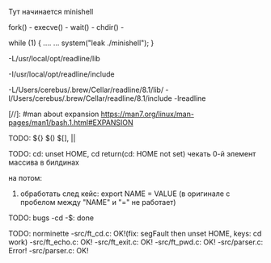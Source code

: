 Тут начинается minishell

fork() - 
execve() - 
wait() - 
chdir() - 

while (1)
{
....
...
system("leak ./minishell");
}

-L/usr/local/opt/readline/lib

-I/usr/local/opt/readline/include

-L/Users/cerebus/.brew/Cellar/readline/8.1/lib/ -I/Users/cerebus/.brew/Cellar/readline/8.1/include -lreadline

[//]: #man about expansion
https://man7.org/linux/man-pages/man1/bash.1.html#EXPANSION

TODO: ${} $() $[], ||

TODO:
	cd: unset HOME, cd return(cd: HOME not set)
	чекать 0-й элемент массива в билдинах

на потом:
1) обработать след кейс: export NAME = VALUE (в оригинале с пробелом между "NAME" и "=" не работает)

TODO: bugs
	-cd
	-$: done

TODO: norminette
	-src/ft_cd.c: OK!(fix: segFault then unset HOME, keys: cd work)
	-src/ft_echo.c: OK!
	-src/ft_exit.c: OK!
	-src/ft_pwd.c: OK!
	-src/parser.c: Error!
	-src/parser.c: OK!
	